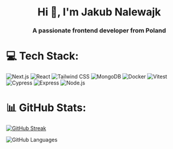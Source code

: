 <h1 align="center">Hi 👋, I'm Jakub Nalewajk</h1>
<h3 align="center">A passionate frontend developer from Poland</h3>

# 💻 Tech Stack:

![Next.js](https://skillicons.dev/icons?i=nextjs)
![React](https://skillicons.dev/icons?i=react)
![Tailwind CSS](https://skillicons.dev/icons?i=tailwind)
![MongoDB](https://skillicons.dev/icons?i=mongodb)
![Docker](https://skillicons.dev/icons?i=docker)
![Vitest](https://skillicons.dev/icons?i=vitest)
![Cypress](https://skillicons.dev/icons?i=cypress)
![Express](https://skillicons.dev/icons?i=express)
![Node.js](https://skillicons.dev/icons?i=nodejs)

# 📊 GitHub Stats:
[![GitHub Streak](https://streak-stats.demolab.com?user=jaqubowsky&theme=dark&hide_border=true&date_format=M%20j%5B%2C%20Y%5D)](https://git.io/streak-stats)

![GitHub Languages](https://github-readme-stats.vercel.app/api/top-langs/?username=jaqubowsky&theme=dark&hide_border=false&include_all_commits=false&count_private=false&layout=compact)
